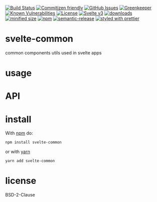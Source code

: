 [![Build Status](https://secure.travis-ci.org/arlac77/svelte-common.png)](http://travis-ci.org/arlac77/svelte-common)
[![Commitizen friendly](https://img.shields.io/badge/commitizen-friendly-brightgreen.svg)](http://commitizen.github.io/cz-cli/)
[![GitHub Issues](https://img.shields.io/github/issues/arlac77/svelte-common.svg?style=flat-square)](https://github.com/arlac77/svelte-common/issues)
[![Greenkeeper](https://badges.greenkeeper.io/arlac77/svelte-common.svg)](https://greenkeeper.io/)
[![Known Vulnerabilities](https://snyk.io/test/github/arlac77/svelte-common/badge.svg)](https://snyk.io/test/github/arlac77/svelte-common)
[![License](https://img.shields.io/badge/License-BSD%203--Clause-blue.svg)](https://opensource.org/licenses/BSD-3-Clause)
[![Svelte v3](https://img.shields.io/badge/svelte-v3-orange.svg)](https://svelte.dev)
[![downloads](http://img.shields.io/npm/dm/svelte-common.svg?style=flat-square)](https://npmjs.org/package/svelte-common)
[![minified size](https://badgen.net/bundlephobia/min/svelte-common)](https://bundlephobia.com/result?p=svelte-common)
[![npm](https://img.shields.io/npm/v/svelte-common.svg)](https://www.npmjs.com/package/svelte-common)
[![semantic-release](https://img.shields.io/badge/%20%20%F0%9F%93%A6%F0%9F%9A%80-semantic--release-e10079.svg)](https://github.com/arlac77/svelte-common)
[![styled with prettier](https://img.shields.io/badge/styled_with-prettier-ff69b4.svg)](https://github.com/prettier/prettier)

# svelte-common

common components utils used in svelte apps

# usage

# API

# install

With [npm](http://npmjs.org) do:

```shell
npm install svelte-common
```

or with [yarn](https://yarnpkg.com)

```shell
yarn add svelte-common
```

# license

BSD-2-Clause
